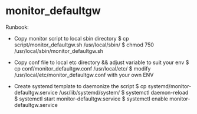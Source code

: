 # monitor_defaultgw
Runbook:
- Copy monitor script to local sbin directory
$ cp script/monitor_defaultgw.sh /usr/local/sbin/
$ chmod 750 /usr/local/sbin/monitor_defaultgw.sh

- Copy conf file to local etc directory && adjust variable to suit your env
$ cp conf/monitor_defaultgw.conf /usr/local/etc/
$ modify /usr/local/etc/monitor_defaultgw.conf with your own ENV

- Create systemd template to daemonize the script
$ cp systemd/monitor-defaultgw.service /usr/lib/systemd/system/
$ systemctl daemon-reload
$ systemctl start monitor-defaultgw.service
$ systemctl enable monitor-defaultgw.service
